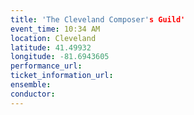 ```yaml
---
title: 'The Cleveland Composer's Guild'
event_time: 10:34 AM
location: Cleveland
latitude: 41.49932
longitude: -81.6943605
performance_url: 
ticket_information_url: 
ensemble: 
conductor: 
---
```

